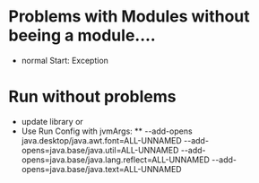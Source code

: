 # Problems with Modules without beeing a module....
* normal Start: Exception

# Run without problems
* update library or
* Use Run Config with jvmArgs:
** --add-opens java.desktop/java.awt.font=ALL-UNNAMED --add-opens=java.base/java.util=ALL-UNNAMED --add-opens=java.base/java.lang.reflect=ALL-UNNAMED --add-opens=java.base/java.text=ALL-UNNAMED